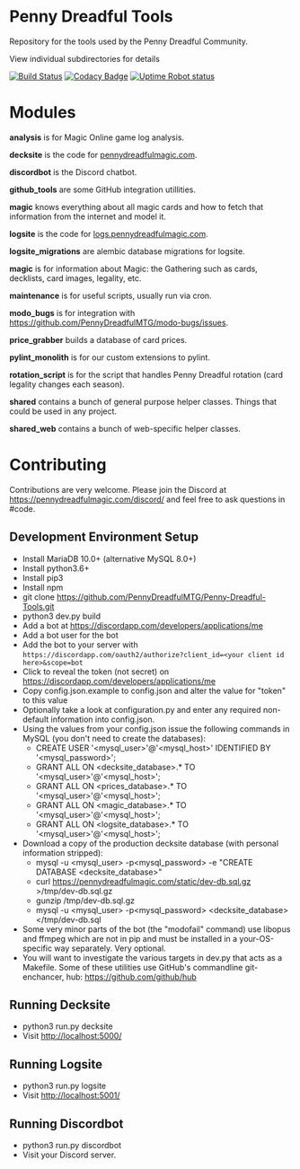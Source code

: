 
# Penny Dreadful Tools

Repository for the tools used by the Penny Dreadful Community.

View individual subdirectories for details

[![Build Status](https://travis-ci.org/PennyDreadfulMTG/Penny-Dreadful-Tools.svg?branch=master)](https://travis-ci.org/PennyDreadfulMTG/Penny-Dreadful-Tools)
[![Codacy Badge](https://api.codacy.com/project/badge/Grade/b4e068a91bd048e9a8e803e8bde29c9d)](https://www.codacy.com/app/clockwork-singularity/Penny-Dreadful-Tools?utm_source=github.com&amp;utm_medium=referral&amp;utm_content=PennyDreadfulMTG/Penny-Dreadful-Tools&amp;utm_campaign=Badge_Grade)
[![Uptime Robot status](https://img.shields.io/uptimerobot/status/m778417564-ebc98d54a784806de06fee4d.svg)](https://status.pennydreadfulmagic.com)

# Modules

**analysis** is for Magic Online game log analysis.

**decksite** is the code for [pennydreadfulmagic.com](https://pennydreadfulmagic.com/).

**discordbot** is the Discord chatbot.

**github_tools** are some GitHub integration utillities.

**magic** knows everything about all magic cards and how to fetch that information from the internet and model it.

**logsite** is the code for [logs.pennydreadfulmagic.com](https://logs.pennydreadfulmagic.com/).

**logsite_migrations** are alembic database migrations for logsite.

**magic** is for information about Magic: the Gathering such as cards, decklists, card images, legality, etc.

**maintenance** is for useful scripts, usually run via cron.

**modo_bugs** is for integration with <https://github.com/PennyDreadfulMTG/modo-bugs/issues>.

**price_grabber** builds a database of card prices.

**pylint_monolith** is for our custom extensions to pylint.

**rotation_script** is for the script that handles Penny Dreadful rotation (card legality changes each season).

**shared** contains a bunch of general purpose helper classes. Things that could be used in any project.

**shared_web** contains a bunch of web-specific helper classes.

# Contributing

Contributions are very welcome. Please join the Discord at <https://pennydreadfulmagic.com/discord/> and feel free to ask questions in #code.

## Development Environment Setup

- Install MariaDB 10.0+ (alternative MySQL 8.0+)
- Install python3.6+
- Install pip3
- Install npm
- git clone <https://github.com/PennyDreadfulMTG/Penny-Dreadful-Tools.git>
- python3 dev.py build
- Add a bot at <https://discordapp.com/developers/applications/me>
- Add a bot user for the bot
- Add the bot to your server with `https://discordapp.com/oauth2/authorize?client_id=<your client id here>&scope=bot`
- Click to reveal the token (not secret) on <https://discordapp.com/developers/applications/me>
- Copy config.json.example to config.json and alter the value for "token" to this value
- Optionally take a look at configuration.py and enter any required non-default information into config.json.
- Using the values from your config.json issue the following commands in MySQL (you don't need to create the databases):
  - CREATE USER '<mysql_user>'@'<mysql_host>' IDENTIFIED BY '<mysql_password>';
  - GRANT ALL ON <decksite_database>.* TO '<mysql_user>'@'<mysql_host>';
  - GRANT ALL ON <prices_database>.* TO '<mysql_user>'@'<mysql_host>';
  - GRANT ALL ON <magic_database>.* TO '<mysql_user>'@'<mysql_host>';
  - GRANT ALL ON <logsite_database>.* TO '<mysql_user>'@'<mysql_host>';
- Download a copy of the production decksite database (with personal information stripped):
  - mysql -u <mysql_user> -p<mysql_password> -e "CREATE DATABASE <decksite_database>"
  - curl <https://pennydreadfulmagic.com/static/dev-db.sql.gz> >/tmp/dev-db.sql.gz
  - gunzip /tmp/dev-db.sql.gz
  - mysql -u <mysql_user> -p<mysql_password> <decksite_database> </tmp/dev-db.sql
- Some very minor parts of the bot (the "modofail" command) use libopus and ffmpeg which are not in pip and must be installed in a your-OS-specific way separately. Very optional.
- You will want to investigate the various targets in dev.py that acts as a Makefile. Some of these utilities use GitHub's commandline git-enchancer, hub: <https://github.com/github/hub>

## Running Decksite

- python3 run.py decksite
- Visit <http://localhost:5000/>

## Running Logsite

- python3 run.py logsite
- Visit <http://localhost:5001/>

## Running Discordbot

- python3 run.py discordbot
- Visit your Discord server.

